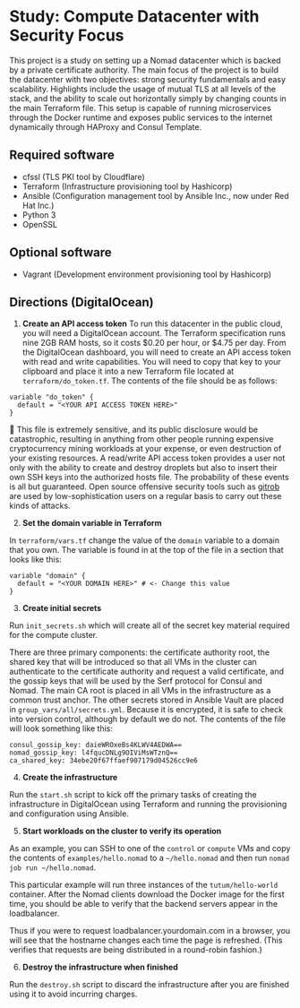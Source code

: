 # Study: Compute Datacenter with Security Focus

This project is a study on setting up a Nomad datacenter which is backed by a private certificate authority. The main focus of the project is to build the datacenter with two objectives: strong security fundamentals and easy scalability. Highlights include the usage of mutual TLS at all levels of the stack, and the ability to scale out horizontally simply by changing counts in the main Terraform file. This setup is capable of running microservices through the Docker runtime and exposes public services to the internet dynamically through HAProxy and Consul Template.

## Required software

- cfssl (TLS PKI tool by Cloudflare)
- Terraform (Infrastructure provisioning tool by Hashicorp)
- Ansible (Configuration management tool by Ansible Inc., now under Red Hat Inc.)
- Python 3
- OpenSSL

## Optional software

- Vagrant (Development environment provisioning tool by Hashicorp)

## Directions (DigitalOcean)

1. **Create an API access token** To run this datacenter in the public cloud, you will need a DigitalOcean account. The Terraform specification runs nine 2GB RAM hosts, so it costs $0.20 per hour, or $4.75 per day. From the DigitalOcean dashboard, you will need to create an API access token with read and write capabilities. You will need to copy that key to your clipboard and place it into a new Terraform file located at ```terraform/do_token.tf```. The contents of the file should be as follows:

```
variable "do_token" {
  default = "<YOUR API ACCESS TOKEN HERE>"
}
```

:red_circle: This file is extremely sensitive, and its public disclosure would be catastrophic, resulting in anything from other people running expensive cryptocurrency mining workloads at your expense, or even destruction of your existing resources. A read/write API access token provides a user not only with the ability to create and destroy droplets but also to insert their own SSH keys into the authorized hosts file. The probability of these events is all but guaranteed. Open source offensive security tools such as [gitrob](https://github.com/michenriksen/gitrob) are used by low-sophistication users on a regular basis to carry out these kinds of attacks.

2. **Set the domain variable in Terraform**

In ```terraform/vars.tf``` change the value of the ```domain``` variable to a domain that you own. The variable is found in at the top of the file in a section that looks like this:

```
variable "domain" {
  default = "<YOUR DOMAIN HERE>" # <- Change this value
}
```

3. **Create initial secrets**

Run ```init_secrets.sh``` which will create all of the secret key material required for the compute cluster.

There are three primary components: the certificate authority root, the shared key that will be introduced so that all VMs in the cluster can authenticate to the certificate authority and request a valid certificate, and the gossip keys that will be used by the Serf protocol for Consul and Nomad. The main CA root is placed in all VMs in the infrastructure as a common trust anchor. The other secrets stored in Ansible Vault are placed in ```group_vars/all/secrets.yml```. Because it is encrypted, it is safe to check into version control, although by default we do not. The contents of the file will look something like this:

```
consul_gossip_key: daieWROxeBs4KLWV4AEDWA==
nomad_gossip_key: l4fqucDNLg9OIViMsWTznQ==
ca_shared_key: 34ebe20f67ffaef907179d04526cc9e6
```


4. **Create the infrastructure**

Run the ```start.sh``` script to kick off the primary tasks of creating the infrastructure in DigitalOcean using Terraform and running the provisioning and configuration using Ansible.

5. **Start workloads on the cluster to verify its operation**

As an example, you can SSH to one of the ```control``` or ```compute``` VMs and copy the contents of ```examples/hello.nomad``` to a ```~/hello.nomad``` and then run ```nomad job run ~/hello.nomad```.

This particular example will run three instances of the ```tutum/hello-world``` container. After the Nomad clients download the Docker image for the first time, you should be able to verify that the backend servers appear in the loadbalancer.

Thus if you were to request loadbalancer.yourdomain.com in a browser, you will see that the hostname changes each time the page is refreshed. (This verifies that requests are being distributed in a round-robin fashion.)

6. **Destroy the infrastructure when finished**

Run the ```destroy.sh``` script to discard the infrastructure after you are finished using it to avoid incurring charges.
